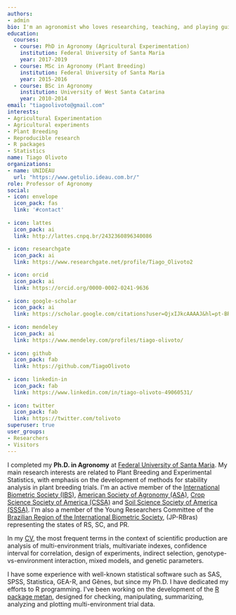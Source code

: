 ```yaml
---
authors:
- admin
bio: I'm an agronomist who loves researching, teaching, and playing guitar. Some of my most important proposals were planned while listening to old Brazilian country music
education:
  courses:
  - course: PhD in Agronomy (Agricultural Experimentation)
    institution: Federal University of Santa Maria
    year: 2017-2019
  - course: MSc in Agronomy (Plant Breeding)
    institution: Federal University of Santa Maria
    year: 2015-2016
  - course: BSc in Agronomy
    institution: University of West Santa Catarina
    year: 2010-2014
email: "tiagoolivoto@gmail.com"
interests:
- Agricultural Experimentation
- Agricultural experiments
- Plant Breeding
- Reproducible research
- R packages
- Statistics
name: Tiago Olivoto
organizations:
- name: UNIDEAU
  url: "https://www.getulio.ideau.com.br/"
role: Professor of Agronomy
social:
- icon: envelope
  icon_pack: fas
  link: '#contact'
  
- icon: lattes
  icon_pack: ai
  link: http://lattes.cnpq.br/2432360896340086
  
- icon: researchgate
  icon_pack: ai
  link: https://www.researchgate.net/profile/Tiago_Olivoto2

- icon: orcid
  icon_pack: ai
  link: https://orcid.org/0000-0002-0241-9636
  
- icon: google-scholar
  icon_pack: ai
  link: https://scholar.google.com/citations?user=QjxIJkcAAAAJ&hl=pt-BR
  
- icon: mendeley
  icon_pack: ai
  link: https://www.mendeley.com/profiles/tiago-olivoto/
  
- icon: github
  icon_pack: fab
  link: https://github.com/TiagoOlivoto
  
- icon: linkedin-in
  icon_pack: fab
  link: https://www.linkedin.com/in/tiago-olivoto-49060531/
  
- icon: twitter
  icon_pack: fab
  link: https://twitter.com/tolivoto  
superuser: true
user_groups:
- Researchers
- Visitors
---
```


I completed my **Ph.D. in Agronomy** at [Federal University of Santa Maria](https://www.ufsm.br/). My main research interests are related to Plant Breeding and Experimental Statistics, with emphasis on the development of methods for stability analysis in plant breeding trials. I'm an active member of the [International Biometric Society (IBS)](https://www.biometricsociety.org/home), [American Society of Agronomy (ASA)](https://www.agronomy.org/), [Crop Science Society of America (CSSA)](https://www.crops.org/) and [Soil Science Society of America (SSSA)](https://www.soils.org/). I'm also a member of the Young Researchers Committee of the [Brazilian Region of the International Biometric Society](http://www.rbras.org.br/?q=pt-br), (JP-RBras) representing the states of RS, SC, and PR.

In my [CV](http://lattes.cnpq.br/2432360896340086), the most frequent terms in the context of scientific production are analysis of multi-environment trials, multivariate indexes, confidence interval for correlation, design of experiments, indirect selection, genotype-vs-environment interaction, mixed models, and genetic parameters. 

I have some experience with well-known statistical software such as SAS, SPSS, Statistica, GEA-R, and Gênes, but since my Ph.D. I have dedicated my efforts to R programming. I've been working on the development of the [R package metan](https://tiagoolivoto.github.io/metan/), designed for checking, manipulating, summarizing, analyzing and plotting multi-environment trial data.
